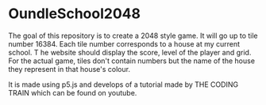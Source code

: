 # OundleSchool2048

The goal of this repository is to create a 2048 style game. 
It will go up to tile number 16384. 
Each tile number corresponds to a house at my current school. T
he website should display the score, level of the player and grid. 
For the actual game, tiles don't contain numbers but the name of the house they represent in that house's colour. 

It is made using p5.js and develops of a tutorial made by THE CODING TRAIN which can be found on youtube. 
